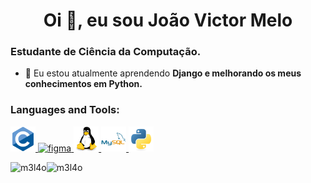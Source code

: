 <h1 align="center">Oi 👋, eu sou João Victor Melo</h1>
<h3 align="left">Estudante de Ciência da Computação.</h3>

- 🌱 Eu estou atualmente aprendendo **Django e melhorando os meus conhecimentos em Python.**

</p>

<h3 align="left">Languages and Tools:</h3>
<p align="left"> <a href="https://www.cprogramming.com/" target="_blank" rel="noreferrer"> <img src="https://raw.githubusercontent.com/devicons/devicon/master/icons/c/c-original.svg" alt="c" width="40" height="40"/> </a> <a href="https://www.figma.com/" target="_blank" rel="noreferrer"> <img src="https://www.vectorlogo.zone/logos/figma/figma-icon.svg" alt="figma" width="40" height="40"/> </a> <a href="https://www.linux.org/" target="_blank" rel="noreferrer"> <img src="https://raw.githubusercontent.com/devicons/devicon/master/icons/linux/linux-original.svg" alt="linux" width="40" height="40"/> </a> <a href="https://www.mysql.com/" target="_blank" rel="noreferrer"> <img src="https://raw.githubusercontent.com/devicons/devicon/master/icons/mysql/mysql-original-wordmark.svg" alt="mysql" width="40" height="40"/> </a> <a href="https://www.python.org" target="_blank" rel="noreferrer"> <img src="https://raw.githubusercontent.com/devicons/devicon/master/icons/python/python-original.svg" alt="python" width="40" height="40"/> </a> </p>

<p><img align="left" src="https://github-readme-stats.vercel.app/api/top-langs?username=m3l4o&show_icons=true&locale=en&layout=compact&theme=dark" alt="m3l4o" /></p>

<p>&nbsp;<img align="left" src="https://github-readme-stats.vercel.app/api?username=m3l4o&show_icons=true&locale=en" alt="m3l4o" /></p>

